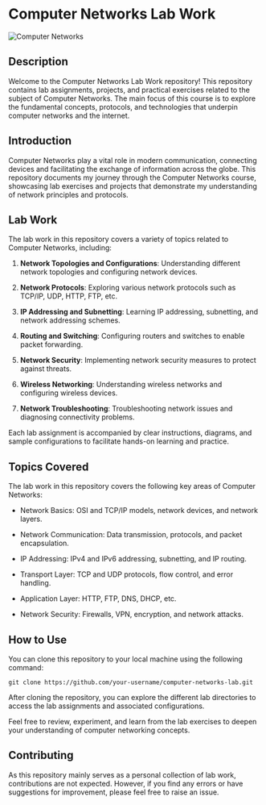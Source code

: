 # Computer Networks Lab Work

![Computer Networks](https://your-image-url.com)

## Description

Welcome to the Computer Networks Lab Work repository! This repository contains lab assignments, projects, and practical exercises related to the subject of Computer Networks. The main focus of this course is to explore the fundamental concepts, protocols, and technologies that underpin computer networks and the internet.

## Introduction

Computer Networks play a vital role in modern communication, connecting devices and facilitating the exchange of information across the globe. This repository documents my journey through the Computer Networks course, showcasing lab exercises and projects that demonstrate my understanding of network principles and protocols.

## Lab Work

The lab work in this repository covers a variety of topics related to Computer Networks, including:

1. **Network Topologies and Configurations**: Understanding different network topologies and configuring network devices.

2. **Network Protocols**: Exploring various network protocols such as TCP/IP, UDP, HTTP, FTP, etc.

3. **IP Addressing and Subnetting**: Learning IP addressing, subnetting, and network addressing schemes.

4. **Routing and Switching**: Configuring routers and switches to enable packet forwarding.

5. **Network Security**: Implementing network security measures to protect against threats.

6. **Wireless Networking**: Understanding wireless networks and configuring wireless devices.

7. **Network Troubleshooting**: Troubleshooting network issues and diagnosing connectivity problems.

Each lab assignment is accompanied by clear instructions, diagrams, and sample configurations to facilitate hands-on learning and practice.

## Topics Covered

The lab work in this repository covers the following key areas of Computer Networks:

- Network Basics: OSI and TCP/IP models, network devices, and network layers.

- Network Communication: Data transmission, protocols, and packet encapsulation.

- IP Addressing: IPv4 and IPv6 addressing, subnetting, and IP routing.

- Transport Layer: TCP and UDP protocols, flow control, and error handling.

- Application Layer: HTTP, FTP, DNS, DHCP, etc.

- Network Security: Firewalls, VPN, encryption, and network attacks.

## How to Use

You can clone this repository to your local machine using the following command:

```
git clone https://github.com/your-username/computer-networks-lab.git
```

After cloning the repository, you can explore the different lab directories to access the lab assignments and associated configurations.

Feel free to review, experiment, and learn from the lab exercises to deepen your understanding of computer networking concepts.

## Contributing

As this repository mainly serves as a personal collection of lab work, contributions are not expected. However, if you find any errors or have suggestions for improvement, please feel free to raise an issue.
